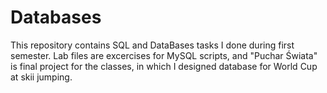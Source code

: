# Databases

This repository contains SQL and DataBases tasks I done during first semester. Lab files are excercises for MySQL scripts, and "Puchar Świata" is final project for the classes,
in which I designed database for World Cup at skii jumping.
